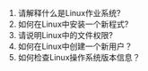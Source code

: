 

1. 请解释什么是Linux作业系统?
2. 如何在Linux中安装一个新程式?
3. 请说明Linux中的文件权限?
4. 如何在Linux中创建一个新用户？
5. 如何检查Linux操作系统版本信息？